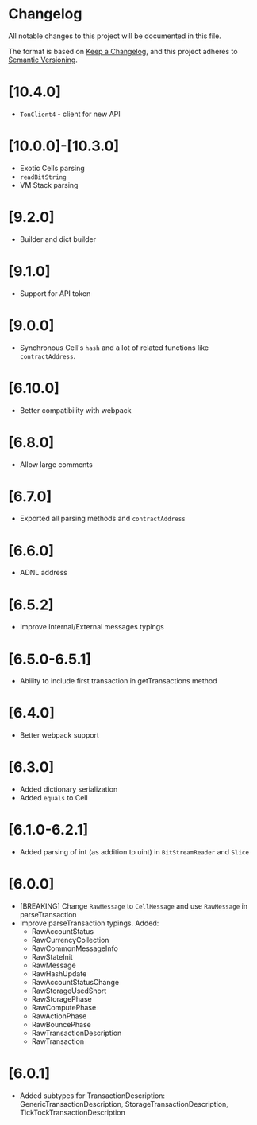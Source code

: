 # Changelog
All notable changes to this project will be documented in this file.

The format is based on [Keep a Changelog](https://keepachangelog.com/en/1.0.0/),
and this project adheres to [Semantic Versioning](https://semver.org/spec/v2.0.0.html).

# [10.4.0]
- `TonClient4` - client for new API

# [10.0.0]-[10.3.0]
- Exotic Cells parsing
- `readBitString`
- VM Stack parsing

# [9.2.0]
- Builder and dict builder

# [9.1.0]
- Support for API token

# [9.0.0]
- Synchronous Cell's `hash` and a lot of related functions like `contractAddress`.

# [6.10.0]
- Better compatibility with webpack

# [6.8.0]
- Allow large comments

# [6.7.0]
- Exported all parsing methods and `contractAddress`

# [6.6.0]
- ADNL address

# [6.5.2]
- Improve Internal/External messages typings

# [6.5.0-6.5.1]
- Ability to include first transaction in getTransactions method

# [6.4.0]
- Better webpack support

# [6.3.0]

- Added dictionary serialization
- Added `equals` to Cell

# [6.1.0-6.2.1]

- Added parsing of int (as addition to uint) in `BitStreamReader` and `Slice`

# [6.0.0]

- [BREAKING] Change `RawMessage` to `CellMessage` and use `RawMessage` in parseTransaction
- Improve parseTransaction typings. Added:
    - RawAccountStatus
    - RawCurrencyCollection
    - RawCommonMessageInfo
    - RawStateInit
    - RawMessage
    - RawHashUpdate
    - RawAccountStatusChange
    - RawStorageUsedShort
    - RawStoragePhase
    - RawComputePhase
    - RawActionPhase
    - RawBouncePhase
    - RawTransactionDescription
    - RawTransaction

# [6.0.1]
- Added subtypes for TransactionDescription: GenericTransactionDescription, StorageTransactionDescription, TickTockTransactionDescription